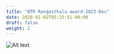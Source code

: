 ```yaml
---
title: "NTR Rangasthala award-2023-Dec"
date: 2020-01-02T05:25:51-08:00
draft: false
weight: 2
---
```


![Alt text](/images/news_articles/2023_ntr_nandi_award.png)